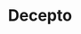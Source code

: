 ---
title: Decepto
subtitle: 
type: spotlight
topicUrl: /tools/Decepto
image: Decepto.png
order: 2
---